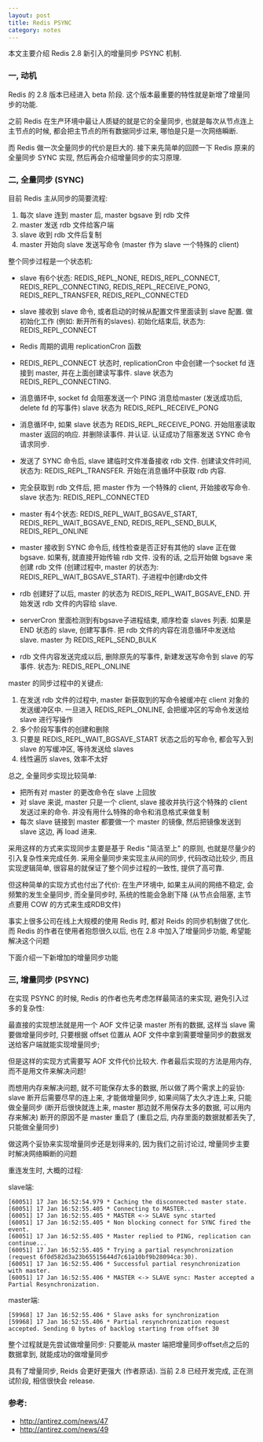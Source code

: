 ```yaml
---
layout: post
title: Redis PSYNC
category: notes
---
```


本文主要介绍 Redis 2.8 新引入的增量同步 PSYNC 机制.

### 一, 动机

Redis 的 2.8 版本已经进入 beta 阶段. 这个版本最重要的特性就是新增了增量同步的功能. 

之前 Redis 在生产环境中最让人质疑的就是它的全量同步, 也就是每次从节点连上主节点的时候, 都会把主节点的所有数据同步过来, 哪怕是只是一次网络瞬断.

而 Redis 做一次全量同步的代价是巨大的. 接下来先简单的回顾一下 Redis 原来的全量同步 SYNC 实现, 然后再会介绍增量同步的实习原理.

### 二, 全量同步 (SYNC)

目前 Redis 主从同步的简要流程:

1. 每次 slave 连到 master 后, master bgsave 到 rdb 文件
2. master 发送 rdb 文件给客户端
3. slave 收到 rdb 文件后复制
4. master 开始向 slave 发送写命令 (master 作为 slave 一个特殊的 client)

整个同步过程是一个状态机:

* slave 有6个状态: REDIS_REPL_NONE, REDIS_REPL_CONNECT, REDIS_REPL_CONNECTING, REDIS_REPL_RECEIVE_PONG, REDIS_REPL_TRANSFER, REDIS_REPL_CONNECTED
* slave 接收到 slave 命令, 或者启动的时候从配置文件里面读到 slave 配置. 做初始化工作 (例如: 断开所有的slaves). 初始化结束后, 状态为: REDIS_REPL_CONNECT
* Redis 周期的调用 replicationCron 函数
* REDIS_REPL_CONNECT 状态时, replicationCron 中会创建一个socket fd 连接到 master, 并在上面创建读写事件. slave 状态为  REDIS_REPL_CONNECTING. 
* 消息循环中, socket fd 会阻塞发送一个 PING 消息给master (发送成功后, delete fd 的写事件) slave 状态为 REDIS_REPL_RECEIVE_PONG
* 消息循环中, 如果 slave 状态为 REDIS_REPL_RECEIVE_PONG. 开始阻塞读取 master 返回的响应. 并删除读事件. 并认证. 认证成功了阻塞发送 SYNC 命令请求同步. 
* 发送了 SYNC 命令后, slave 建临时文件准备接收 rdb 文件. 创建读文件时间, 状态为: REDIS_REPL_TRANSFER. 开始在消息循环中获取 rdb 内容.
* 完全获取到 rdb 文件后, 把 master 作为 一个特殊的 client, 开始接收写命令. slave 状态为: REDIS_REPL_CONNECTED

* master 有4个状态: REDIS_REPL_WAIT_BGSAVE_START, REDIS_REPL_WAIT_BGSAVE_END, REDIS_REPL_SEND_BULK, REDIS_REPL_ONLINE
* master 接收到 SYNC 命令后, 线性检查是否正好有其他的 slave 正在做 bgsave. 如果有, 就直接开始传输 rdb 文件. 没有的话, 之后开始做 bgsave 来创建 rdb 文件 (创建过程中, master 的状态为: REDIS_REPL_WAIT_BGSAVE_START).  子进程中创建rdb文件
* rdb 创建好了以后, master 的状态为 REDIS_REPL_WAIT_BGSAVE_END. 开始发送 rdb 文件的内容给 slave.
* serverCron 里面检测到有bgsave子进程结束, 顺序检查 slaves 列表. 如果是 END 状态的 slave, 创建写事件. 把 rdb 文件的内容在消息循环中发送给 slave. master 为 REDIS_REPL_SEND_BULK
* rdb 文件内容发送完成以后, 删除原先的写事件, 新建发送写命令到 slave 的写事件. 状态为: REDIS_REPL_ONLINE

master 的同步过程中的关键点:

1. 在发送 rdb 文件的过程中, master 新获取到的写命令被缓冲在 client 对象的发送缓冲区中. 一旦进入 REDIS_REPL_ONLINE, 会把缓冲区的写命令发送给 slave 进行写操作
2. 多个阶段写事件的创建和删除
3. 只要是 REDIS_REPL_WAIT_BGSAVE_START 状态之后的写命令, 都会写入到 slave 的写缓冲区, 等待发送给 slaves
4. 线性遍历 slaves, 效率不太好


总之, 全量同步实现比较简单:

* 把所有对 master 的更改命令在 slave 上回放
* 对 slave 来说, master 只是一个 client, slave 接收并执行这个特殊的 client 发送过来的命令. 并没有用什么特殊的命令和消息格式来做复制
* 每次 slave 链接到 master 都要做一个 master 的镜像, 然后把镜像发送到 slave 这边, 再 load 进来.

采用这样的方式来实现同步主要是基于 Redis "简洁至上" 的原则, 也就是尽量少的引入复杂性来完成任务.
采用全量同步来实现主从间的同步, 代码改动比较少, 而且实现逻辑简单, 很容易的就保证了整个同步过程的一致性, 提供了高可靠.

但这种简单的实现方式也付出了代价: 在生产环境中, 如果主从间的网络不稳定, 会频繁的发生全量同步, 而全量同步时, 系统的性能会急剧下降 (从节点会阻塞, 主节点要用 COW 的方式来生成RDB文件)

事实上很多公司在线上大规模的使用 Redis 时, 都对 Reids 的同步机制做了优化. 而 Redis 的作者在使用者抱怨很久以后, 也在 2.8 中加入了增量同步功能, 希望能解决这个问题

下面介绍一下新增加的增量同步功能


### 三, 增量同步 (PSYNC)

在实现 PSYNC 的时候, Redis 的作者也先考虑怎样最简洁的来实现, 避免引入过多的复杂性:

最直接的实现想法就是用一个 AOF 文件记录 master 所有的数据, 这样当 slave 需要做增量同步时, 只要根据 offset 位置从 AOF 文件中拿到需要增量同步的数据发送给客户端就能实现增量同步;

但是这样的实现方式需要写 AOF 文件代价比较大. 作者最后实现的方法是用内存, 而不是用文件来解决问题!

而想用内存来解决问题, 就不可能保存太多的数据, 所以做了两个需求上的妥协:
slave 断开后需要尽早的连上来, 才能做增量同步, 如果间隔了太久才连上来, 只能做全量同步 (断开后很快就连上来, master 那边就不用保存太多的数据, 可以用内存来解决)
断开的原因不是 master 重启了 (重启之后, 内存里面的数据就都丢失了, 只能做全量同步)

做这两个妥协来实现增量同步还是划得来的, 因为我们之前讨论过, 增量同步主要时解决网络瞬断的问题

重连发生时, 大概的过程:

slave端:

```
[60051] 17 Jan 16:52:54.979 * Caching the disconnected master state.
[60051] 17 Jan 16:52:55.405 * Connecting to MASTER...
[60051] 17 Jan 16:52:55.405 * MASTER <-> SLAVE sync started
[60051] 17 Jan 16:52:55.405 * Non blocking connect for SYNC fired the event.
[60051] 17 Jan 16:52:55.405 * Master replied to PING, replication can continue...
[60051] 17 Jan 16:52:55.405 * Trying a partial resynchronization (request 6f0d582d3a23b65515644d7c61a10bf9b28094ca:30).
[60051] 17 Jan 16:52:55.406 * Successful partial resynchronization with master.
[60051] 17 Jan 16:52:55.406 * MASTER <-> SLAVE sync: Master accepted a Partial Resynchronization.
```

master端:

```
[59968] 17 Jan 16:52:55.406 * Slave asks for synchronization
[59968] 17 Jan 16:52:55.406 * Partial resynchronization request accepted. Sending 0 bytes of backlog starting from offset 30
```

整个过程就是先尝试做增量同步: 只要能从 master 端把增量同步offset点之后的数据拿到, 就能成功的做增量同步

具有了增量同步, Reids 会更好更强大 (作者原话). 当前 2.8 已经开发完成, 正在测试阶段, 相信很快会 release.

### 参考:

* http://antirez.com/news/47
* http://antirez.com/news/49